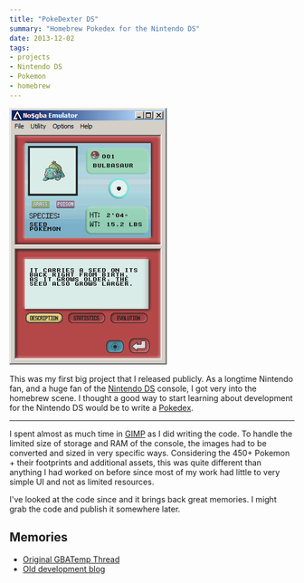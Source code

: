 ```yaml
---
title: "PokeDexter DS"
summary: "Homebrew Pokedex for the Nintendo DS"
date: 2013-12-02
tags:
- projects
- Nintendo DS
- Pokemon
- homebrew
---
```


<p class="img-block">
	<img src="/assets/images/pokedexterds.png" alt="PokeDexter DS Screenshot in an emulator" />
</p>

This was my first big project that I released publicly. As a longtime Nintendo fan, and a huge fan of the [Nintendo DS](https://en.wikipedia.org/wiki/Nintendo_DS) console, I got very into the homebrew scene. I thought a good way to start learning about development for the Nintendo DS would be to write a [Pokedex](https://bulbapedia.bulbagarden.net/wiki/Pok%C3%A9dex).

----

I spent almost as much time in [GIMP](https://www.gimp.org/) as I did writing the code. To handle the limited size of storage and RAM of the console, the images had to be converted and sized in very specific ways. Considering the 450+ Pokemon + their footprints and additional assets, this was quite different than anything I had worked on before since most of my work had little to very simple UI and not as limited resources. 

I've looked at the code since and it brings back great memories. I might grab the code and publish it somewhere later.

## Memories
- [Original GBATemp Thread](https://gbatemp.net/threads/pokedexterds.222248/)
- [Old development blog](https://pokedexterds.blogspot.com/)
